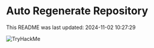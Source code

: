 # Auto Regenerate Repository

This README was last updated: 2024-11-02 10:27:29

 ![TryHackMe](https://tryhackme.com/badge/533634)